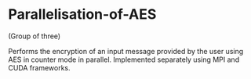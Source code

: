 # Parallelisation-of-AES
(Group of three)

Performs the encryption of an input message provided by the user using AES in counter mode in parallel. Implemented separately using MPI and CUDA frameworks.

